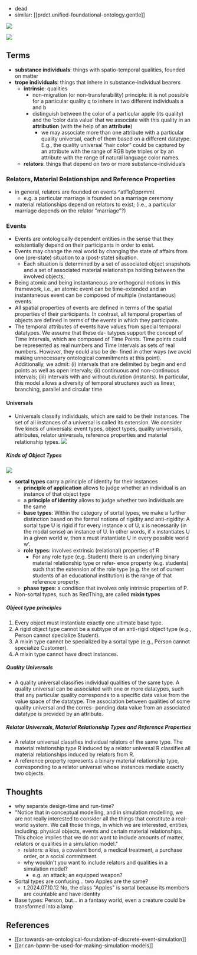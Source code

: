 
- dead
- similar: [[prdct.unified-foundational-ontology.gentle]]

![](/assets/images/2024-04-17-11-23-06.png)

![](/assets/images/2024-04-17-11-22-46.png)


## Terms

- **substance individuals**: things with spatio-temporal qualities, founded on matter
- **trope individuals**: things that inhere in substance-individual bearers
  - **intrinsic**: qualities
    - non-migration (or non-transferability) principle: it is not possible for a particular quality q to inhere in two different individuals a and b
    - distinguish between the color of a particular apple (its quality) and the ‘color data value’ that we associate with this quality in an **attribution** (with the help of an **attribute**)
      - we may associate more than one attribute with a particular quality universal, each of them based on a different datatype. E.g., the quality universal “hair color” could be captured by an attribute with the range of RGB byte triples or by an attribute with the range of natural language color names. 
  - **relators**: things that depend on two or more substance-individuals

### Relators, Material Relationships and Reference Properties

- in general, relators are founded on events ^atf1q0pprmmt
  - e.g. a particular marriage is founded on a marriage ceremony
- material relationships depend on relators to exist; (i.e., a particular marriage depends on the relator "marriage"?)

### Events

- Events are ontologically dependent entities in the sense that they existentially depend on their participants in order to exist.
- Events may change the real world by changing the state of affairs from one (pre-state) situation to a (post-state) situation.
  - Each situation is determined by a set of associated object snapshots and a set of associated material relationships holding between the involved objects, 
- Being atomic and being instantaneous are orthogonal notions in this framework, i.e., an atomic event can be time-extended and an instantaneous event can be composed of multiple (instantaneous) events.
- All spatial properties of events are defined in terms of the spatial properties of their participants. In contrast, all temporal properties of objects are defined in terms of the events in which they participate.
- The temporal attributes of events have values from special temporal datatypes. We assume that these da- tatypes support the concept of Time Intervals, which are composed of Time Points. Time points could be represented as real numbers and Time Intervals as sets of real numbers. However, they could also be de- fined in other ways (we avoid making unnecessary ontological commitments at this point). Additionally, we admit: (i) intervals that are delimited by begin and end points as well as open intervals; (ii) continuous and non-continuous intervals; (iii) intervals with and without duration (instants). In particular, this model allows a diversity of temporal structures such as linear, branching, parallel and circular time

#### Universals

- Universals classify individuals, which are said to be their instances. The set of all instances of a universal
is called its extension. We consider five kinds of universals: event types, object types, quality universals,
attributes, relator universals, reference properties and material relationship types.
![](/assets/images/2024-04-17-11-29-15.png)

##### Kinds of Object Types


![](/assets/images/2024-04-17-11-36-55.png)


- **sortal types** carry a principle of identity for
their instances
  - **principle of application** allows to judge whether an individual is an instance of that object type
  - a **principle of identity** allows to judge whether two individuals are the same
  - **base types**: Within the category of sortal types, we make a further distinction based on the formal notions of rigidity and anti-rigidity: A sortal type U is rigid if for every instance x of U, x is necessarily (in the modal sense) an instance of U. In other words, if x instantiates U in a given world w, then x must instantiate U in every possible world w’.
  - **role types**: involves extrinsic (relational) properties of R
    - For any role type (e.g. Student) there is an underlying binary material relationship type or refer- ence property (e.g. students) such that the extension of the role type (e.g. the set of current students of an educational institution) is the range of that reference property.
  - **phase types**: a condition that involves only intrinsic properties of P.
- Non-sortal types, such as RedThing, are called **mixin types**

##### Object type principles

1. Every object must instantiate exactly one ultimate base type.
2. A rigid object type cannot be a subtype of an anti-rigid object type (e.g., Person cannot specialize
Student).
3. A mixin type cannot be specialized by a sortal type (e.g., Person cannot specialize Customer).
4. A mixin type cannot have direct instances.

##### Quality Universals

- A quality universal classifies individual qualities of the same type. A quality universal can be associated with one or more datatypes, such that any particular quality corresponds to a specific data value from the value space of the datatype. The association between qualities of some quality universal and the corres- ponding data value from an associated datatype is provided by an attribute.

##### Relator Universals, Material Relationship Types and Reference Properties

- A relator universal classifies individual relators of the same type. The material relationship type R induced by a relator universal R classifies all material relationships induced by relators from R.
- A reference property represents a binary material relationship type, corresponding to a relator universal whose instances mediate exactly two objects.

## Thoughts

- why separate design-time and run-time?
- "Notice that in conceptual modelling, and in simulation modelling, we are not really interested to consider all the things that constitute a real-world system. We call those things, in which we are interested, entities, including: physical objects, events and certain material relationships. This choice implies that we do not want to include amounts of matter, relators or qualities in a simulation model."
  - relators: a kiss, a covalent bond, a medical treatment, a purchase order, or a social commitment.
  - why wouldn't you want to include relators and qualities in a simulation model?
    - e.g. an attack; an equipped weapon?
- Sortal types are confusing... two Apples are the same?
  - t.2024.07.10.12 No, the class "Apples" is sortal because its members are countable and have identity
- Base types: Person, but... in a fantasy world, even a creature could be transformed into a lamp
  

## References

- [[ar.towards-an-ontological-foundation-of-discrete-event-simulation]]
- [[ar.can-bpmn-be-used-for-making-simulation-models]]